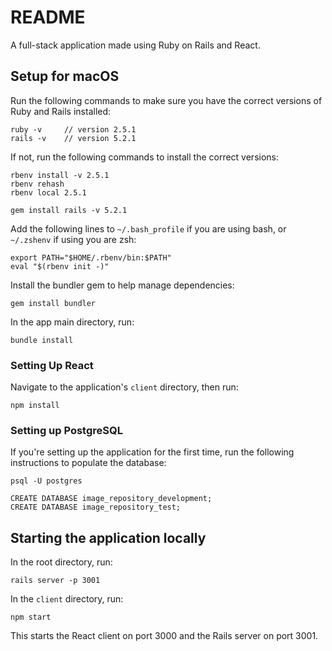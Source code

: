 # README

A full-stack application made using Ruby on Rails and React.

## Setup for macOS
Run the following commands to make sure you have the correct versions of Ruby and Rails installed:
```
ruby -v     // version 2.5.1
rails -v    // version 5.2.1
```

If not, run the following commands to install the correct versions:
```
rbenv install -v 2.5.1
rbenv rehash
rbenv local 2.5.1

gem install rails -v 5.2.1
```

Add the following lines to `~/.bash_profile` if you are using bash, or `~/.zshenv` if using you are zsh:
```
export PATH="$HOME/.rbenv/bin:$PATH"
eval "$(rbenv init -)"
```

Install the bundler gem to help manage dependencies:
```
gem install bundler
```

In the app main directory, run:
```
bundle install
```

### Setting Up React
Navigate to the application's `client` directory, then run: 
```
npm install
```

### Setting up PostgreSQL
If you're setting up the application for the first time, run the following instructions to populate the database:
```
psql -U postgres

CREATE DATABASE image_repository_development;
CREATE DATABASE image_repository_test;
```

## Starting the application locally
In the root directory, run:
```
rails server -p 3001
```
In the `client` directory, run:
```
npm start
```

This starts the React client on port 3000 and the Rails server on port 3001.

